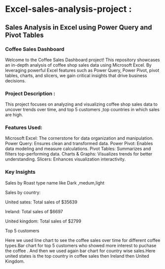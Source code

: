 # Excel-sales-analysis-project :
## Sales Analysis in Excel using Power Query and Pivot Tables

### Coffee Sales Dashboard
Welcome to the Coffee Sales Dashboard project! This repository showcases an in-depth analysis of coffee shop sales data using Microsoft Excel. By leveraging powerful Excel features such as Power Query, Power Pivot, pivot tables, charts, and slicers, we gain critical insights that drive business decisions.

### Project Description :
This project focuses on analyzing and visualizing coffee shop sales data to uncover trends over time, and top 5 customers ,top countries in which sales are high. 

### Features Used:
Microsoft Excel: The cornerstone for data organization and manipulation.
Power Query: Ensures clean and transformed data.
Power Pivot: Enables data modeling and measure calculations.
Pivot Tables: Summarizes and filters top-performing data.
Charts & Graphs: Visualizes trends for better understanding.
Slicers: Enhances visualization interactivity.

### Key Insights
Sales by Roast type name like Dark ,medum,light

Sales by country:

United sates: Total sales of $35639

Ireland: Total sales of $6697

United kingdom: Total sales of $2799

Top 5 customers 

Here we used line chart to see the coffee sales over time for different coffee types.Bar chart for top 5 customers who showed more interest to puchase the coffee . And then we used again bar chart for country wise sales.Here united states is the top country in coffee sales then Ireland then United Kingdom.
